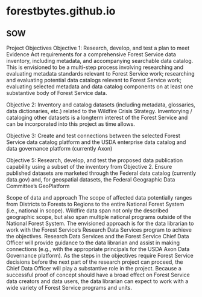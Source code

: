 # forestbytes.github.io

## SOW
Project Objectives
Objective 1: Research, develop, and test a plan to meet Evidence Act requirements for a 
comprehensive Forest Service data inventory, including metadata, and accompanying searchable 
data catalog. This is envisioned to be a multi-step process involving researching and evaluating 
metadata standards relevant to Forest Service work; researching and evaluating potential data 
catalogs relevant to Forest Service work; evaluating selected metadata and data catalog
components on at least one substantive body of Forest Service data.

Objective 2: Inventory and catalog datasets (including metadata, glossaries, data dictionaries, 
etc.) related to the Wildfire Crisis Strategy. Inventorying / cataloging other datasets is a longterm interest of the Forest Service and can be incorporated into this project as time allows.

Objective 3: Create and test connections between the selected Forest Service data catalog 
platform and the USDA enterprise data catalog and data governance platform (currently Axon)

Objective 5: Research, develop, and test the proposed data publication capability using a subset 
of the inventory from Objective 2. Ensure published datasets are marketed through the Federal 
data catalog (currently data.gov) and, for geospatial datasets, the Federal Geographic Data 
Committee’s GeoPlatform

Scope of data and approach
The scope of affected data potentially ranges from Districts to Forests to Regions to the entire 
National Forest System (i.e., national in scope). Wildfire data span not only the described 
geographic scope, but also span multiple national programs outside of the National Forest 
System. The envisioned approach is for the data librarian to work with the Forest Service’s 
Research Data Services program to achieve the objectives. Research Data Services and the 
Forest Service Chief Data Officer will provide guidance to the data librarian and assist in making 
connections (e.g., with the appropriate principals for the USDA Axon Data Governance 
platform). As the steps in the objectives require Forest Service decisions before the next part of 
the research project can proceed, the Chief Data Officer will play a substantive role in the 
project. Because a successful proof of concept should have a broad effect on Forest Service data 
creators and data users, the data librarian can expect to work with a wide variety of Forest 
Service programs and units.
